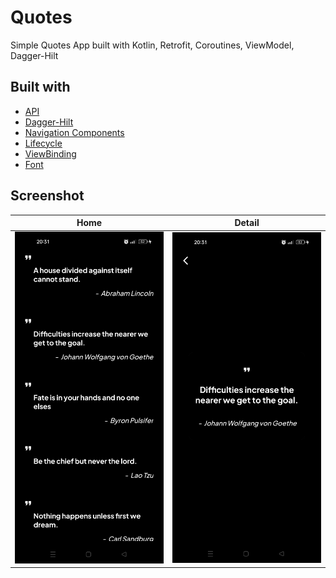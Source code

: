 # Quotes
Simple Quotes App built with Kotlin, Retrofit, Coroutines, ViewModel, Dagger-Hilt

## Built with
- [API](https://type.fit/api/quotes)
- [Dagger-Hilt](https://developer.android.com/training/dependency-injection/hilt-android)
- [Navigation Components](https://developer.android.com/guide/navigation?hl=en)
- [Lifecycle](https://developer.android.com/jetpack/androidx/releases/lifecycle?hl=en)
- [ViewBinding](https://developer.android.com/reference/tools/gradle-api/7.3/com/android/build/api/dsl/ViewBinding?hl=en)
- [Font](https://fonts.google.com/specimen/Plus+Jakarta+Sans?query=plus&preview.text=plus&preview.text_type=custom)

## Screenshot
| Home | Detail |
|:-:| :-: |
|![](d1.jpg)|![](d2.jpg)|
